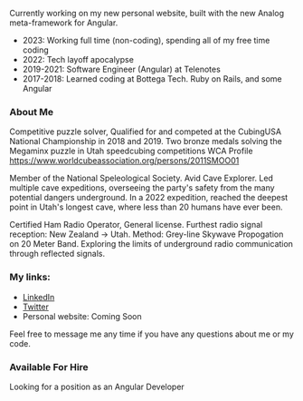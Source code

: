Currently working on my new personal website, built with the new Analog meta-framework for Angular. 

- 2023: Working full time (non-coding), spending all of my free time coding
- 2022: Tech layoff apocalypse
- 2019-2021: Software Engineer (Angular) at Telenotes
- 2017-2018: Learned coding at Bottega Tech. Ruby on Rails, and some Angular

### About Me

Competitive puzzle solver, Qualified for and competed at the CubingUSA National Championship in 2018 and 2019.
Two bronze medals solving the Megaminx puzzle in Utah speedcubing competitions
WCA Profile https://www.worldcubeassociation.org/persons/2011SMOO01 

Member of the National Speleological Society. Avid Cave Explorer.
Led multiple cave expeditions, overseeing the party's safety from the many potential dangers underground.
In a 2022 expedition, reached the deepest point in Utah's longest cave, where less than 20 humans have ever been.

Certified Ham Radio Operator, General license.
Furthest radio signal reception: New Zealand -> Utah. Method: Grey-line Skywave Propogation on 20 Meter Band.
Exploring the limits of underground radio communication through reflected signals.

### My links:

- [LinkedIn](https://www.linkedin.com/in/mitchsmoot/)
- [Twitter](https://twitter.com/MitchSmoot)
- Personal website: Coming Soon

Feel free to message me any time if you have any questions about me or my code.

### Available For Hire

Looking for a position as an Angular Developer

